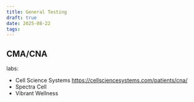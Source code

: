 ```yaml
---
title: General Testing
draft: true
date: 2025-08-22
tags:
---
```


## CMA/CNA
labs:
* Cell Science Systems https://cellsciencesystems.com/patients/cna/
* Spectra Cell
* Vibrant Wellness
